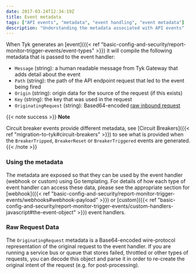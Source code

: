 ```yaml
---
date: 2017-03-24T12:34:19Z
title: Event metadata
tags: ["API events", "metadata", "event handling", "event metadata"]
description: "Understanding the metadata associated with API events" 
---
```


When Tyk generates an [event]({{< ref "basic-config-and-security/report-monitor-trigger-events/event-types" >}}) it will compile the following metadata that is passed to the event handler:

- `Message` (string): a human readable message from Tyk Gateway that adds detail about the event
- `Path` (string): the path of the API endpoint request that led to the event being fired
- `Origin` (string): origin data for the source of the request (if this exists)
- `Key` (string): the key that was used in the request
- `OriginatingRequest` (string): Based64-encoded [raw inbound request](#raw-request-data)

{{< note success >}}
**Note**  

Circuit breaker events provide different metadata, see [Circuit Breakers]({{< ref "migration-to-tyk#circuit-breakers" >}}) to see what is provided when the `BreakerTripped`, `BreakerReset` or `BreakerTriggered` events are generated.
{{< /note >}}

### Using the metadata

The metadata are exposed so that they can be used by the event handler (webhook or custom) using Go templating. For details of how each type of event handler can access these data, please see the appropriate section for [webhook]({{< ref "basic-config-and-security/report-monitor-trigger-events/webhooks#webhook-payload" >}}) or [custom]({{< ref "basic-config-and-security/report-monitor-trigger-events/custom-handlers-javascript#the-event-object" >}}) event handlers.

### Raw Request Data

The `OriginatingRequest` metadata is a Base64-encoded wire-protocol representation of the original request to the event handler. If you are running a service bus or queue that stores failed, throttled or other types of requests, you can decode this object and parse it in order to re-create the original intent of the request (e.g. for post-processing).